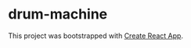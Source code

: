 # drum-machine

This project was bootstrapped with [Create React App](https://github.com/facebook/create-react-app).